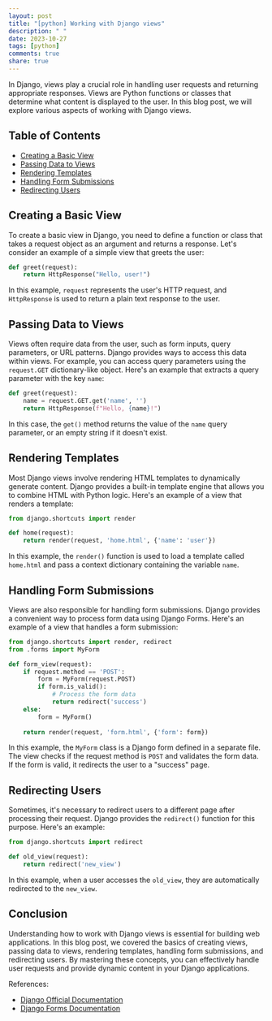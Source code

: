 ```yaml
---
layout: post
title: "[python] Working with Django views"
description: " "
date: 2023-10-27
tags: [python]
comments: true
share: true
---
```


In Django, views play a crucial role in handling user requests and returning appropriate responses. Views are Python functions or classes that determine what content is displayed to the user. In this blog post, we will explore various aspects of working with Django views.

## Table of Contents
- [Creating a Basic View](#creating-a-basic-view)
- [Passing Data to Views](#passing-data-to-views)
- [Rendering Templates](#rendering-templates)
- [Handling Form Submissions](#handling-form-submissions)
- [Redirecting Users](#redirecting-users)

## Creating a Basic View
To create a basic view in Django, you need to define a function or class that takes a request object as an argument and returns a response. Let's consider an example of a simple view that greets the user:

```python
def greet(request):
    return HttpResponse("Hello, user!")
```

In this example, `request` represents the user's HTTP request, and `HttpResponse` is used to return a plain text response to the user.

## Passing Data to Views
Views often require data from the user, such as form inputs, query parameters, or URL patterns. Django provides ways to access this data within views. For example, you can access query parameters using the `request.GET` dictionary-like object. Here's an example that extracts a query parameter with the key `name`:

```python
def greet(request):
    name = request.GET.get('name', '')
    return HttpResponse(f"Hello, {name}!")
```

In this case, the `get()` method returns the value of the `name` query parameter, or an empty string if it doesn't exist.

## Rendering Templates
Most Django views involve rendering HTML templates to dynamically generate content. Django provides a built-in template engine that allows you to combine HTML with Python logic. Here's an example of a view that renders a template:

```python
from django.shortcuts import render

def home(request):
    return render(request, 'home.html', {'name': 'user'})
```

In this example, the `render()` function is used to load a template called `home.html` and pass a context dictionary containing the variable `name`.

## Handling Form Submissions
Views are also responsible for handling form submissions. Django provides a convenient way to process form data using Django Forms. Here's an example of a view that handles a form submission:

```python
from django.shortcuts import render, redirect
from .forms import MyForm

def form_view(request):
    if request.method == 'POST':
        form = MyForm(request.POST)
        if form.is_valid():
            # Process the form data
            return redirect('success')
    else:
        form = MyForm()
    
    return render(request, 'form.html', {'form': form})
```

In this example, the `MyForm` class is a Django form defined in a separate file. The view checks if the request method is `POST` and validates the form data. If the form is valid, it redirects the user to a "success" page.

## Redirecting Users
Sometimes, it's necessary to redirect users to a different page after processing their request. Django provides the `redirect()` function for this purpose. Here's an example:

```python
from django.shortcuts import redirect

def old_view(request):
    return redirect('new_view')
```

In this example, when a user accesses the `old_view`, they are automatically redirected to the `new_view`.

## Conclusion
Understanding how to work with Django views is essential for building web applications. In this blog post, we covered the basics of creating views, passing data to views, rendering templates, handling form submissions, and redirecting users. By mastering these concepts, you can effectively handle user requests and provide dynamic content in your Django applications.

References:
- [Django Official Documentation](https://docs.djangoproject.com/)
- [Django Forms Documentation](https://docs.djangoproject.com/en/3.2/topics/forms/)
